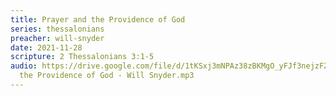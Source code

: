 ```yaml
---
title: Prayer and the Providence of God
series: thessalonians
preacher: will-snyder
date: 2021-11-28
scripture: 2 Thessalonians 3:1-5
audio: https://drive.google.com/file/d/1tKSxj3mNPAz38zBKMgO_yFJf3nejzFZc/view
  the Providence of God - Will Snyder.mp3
---
```

